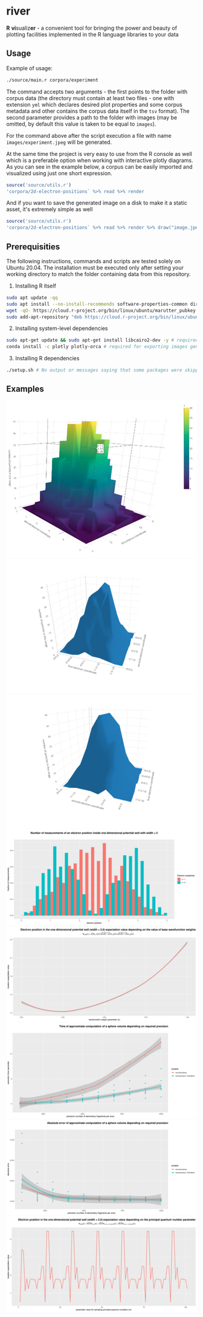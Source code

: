 # river

**R** **vi**sualiz**er** - a convenient tool for bringing the power and beauty of plotting facilities implemented in the R language libraries to your data

## Usage

Example of usage:

```sh
./source/main.r corpora/experiment
```

The command accepts two arguments - the first points to the folder with corpus data (the directory must contain at least two files - one with extension `yml` which declares desired plot properties and some corpus metadata and other contains the corpus data itself in the `tsv` format). The second parameter provides a path to the folder with images (may be omitted, by default this value is taken to be equal to `images`).

For the command above after the script execution a file with name `images/experiment.jpeg` will be generated.

At the same time the project is very easy to use from the R console as well which is a preferable option when working with interactive plotly diagrams. As you can see in the example below, a corpus can be easily imported and visualized using just one short expression.

```r
source('source/utils.r')
'corpora/2d-electron-positions` %>% read %>% render
```

And if you want to save the generated image on a disk to make it a static asset, it's extremely simple as well

```r
source('source/utils.r')
'corpora/2d-electron-positions` %>% read %>% render %>% draw("image.jpeg")
```

## Prerequisities

The following instructions, commands and scripts are tested solely on Ubuntu 20.04. The installation must be executed only after setting your working directory to match the folder containing data from this repository.

1. Installing R itself 

```sh
sudo apt update -qq
sudo apt install --no-install-recommends software-properties-common dirmngr
wget -qO- https://cloud.r-project.org/bin/linux/ubuntu/marutter_pubkey.asc | sudo tee -a /etc/apt/trusted.gpg.d/cran_ubuntu_key.asc
sudo add-apt-repository "deb https://cloud.r-project.org/bin/linux/ubuntu $(lsb_release -cs)-cran40/"
```
2. Installing system-level dependencies
```sh
sudo apt-get update && sudo apt-get install libcairo2-dev -y # required for installing hrbrthemes on ubuntu, for other OSes there must be analogous packages
conda install -c plotly plotly-orca # required for exporting images generated via plotly (currently this impacts 3d histograms)
```
3. Installing R dependencies
```sh
./setup.sh # No output or messages saying that some packages were skipped mean that all required libraries are already installed
```

## Examples

![3d-histogram](images/3d-histogram.jpg)
![2d-electron-positions](images/2d-electron-positions.png)
![2d-electron-positions-rotated](images/2d-electron-positions-rotated.png)
![electron-positions](images/electron-positions.jpeg)
![x-expectation-value-c-based-plot](images/x-expectation-value-c-based-plot.jpeg)
![sphere-volume-time-plot](images/sphere-volume-time-plot.jpeg)
![sphere-volume-error-plot](images/sphere-volume-error-plot.jpeg)
![x-expectation-value-n-based-plot](images/x-expectation-value-n-based-plot.jpeg)
